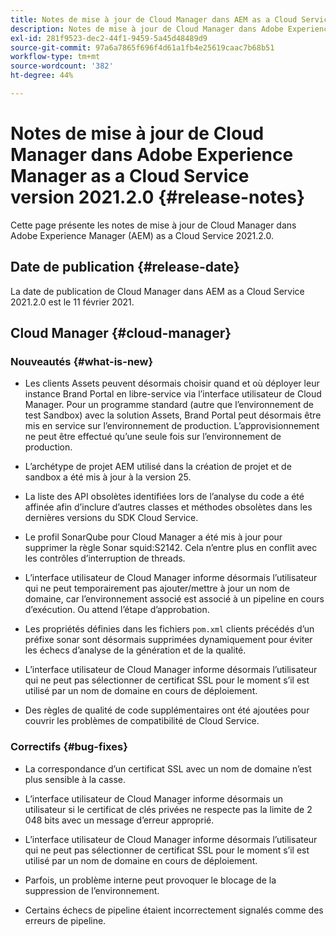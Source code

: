 ```yaml
---
title: Notes de mise à jour de Cloud Manager dans AEM as a Cloud Service version 2021.2.0
description: Notes de mise à jour de Cloud Manager dans Adobe Experience Manager (AEM) version as a Cloud Service 2021.2.0
exl-id: 281f9523-dec2-44f1-9459-5a45d48489d9
source-git-commit: 97a6a7865f696f4d61a1fb4e25619caac7b68b51
workflow-type: tm+mt
source-wordcount: '382'
ht-degree: 44%

---
```


# Notes de mise à jour de Cloud Manager dans Adobe Experience Manager as a Cloud Service version 2021.2.0 {#release-notes}

Cette page présente les notes de mise à jour de Cloud Manager dans Adobe Experience Manager (AEM) as a Cloud Service 2021.2.0.

## Date de publication {#release-date}

La date de publication de Cloud Manager dans AEM as a Cloud Service 2021.2.0 est le 11 février 2021.

## Cloud Manager {#cloud-manager}

### Nouveautés {#what-is-new}

* Les clients Assets peuvent désormais choisir quand et où déployer leur instance Brand Portal en libre-service via l’interface utilisateur de Cloud Manager. Pour un programme standard (autre que l’environnement de test Sandbox) avec la solution Assets, Brand Portal peut désormais être mis en service sur l’environnement de production. L’approvisionnement ne peut être effectué qu’une seule fois sur l’environnement de production.

* L’archétype de projet AEM utilisé dans la création de projet et de sandbox a été mis à jour à la version 25.

* La liste des API obsolètes identifiées lors de l’analyse du code a été affinée afin d’inclure d’autres classes et méthodes obsolètes dans les dernières versions du SDK Cloud Service.

* Le profil SonarQube pour Cloud Manager a été mis à jour pour supprimer la règle Sonar squid:S2142. Cela n’entre plus en conflit avec les contrôles d’interruption de threads.

* L’interface utilisateur de Cloud Manager informe désormais l’utilisateur qui ne peut temporairement pas ajouter/mettre à jour un nom de domaine, car l’environnement associé est associé à un pipeline en cours d’exécution. Ou attend l’étape d’approbation.

* Les propriétés définies dans les fichiers `pom.xml` clients précédés d’un préfixe sonar sont désormais supprimées dynamiquement pour éviter les échecs d’analyse de la génération et de la qualité.

* L’interface utilisateur de Cloud Manager informe désormais l’utilisateur qui ne peut pas sélectionner de certificat SSL pour le moment s’il est utilisé par un nom de domaine en cours de déploiement.

* Des règles de qualité de code supplémentaires ont été ajoutées pour couvrir les problèmes de compatibilité de Cloud Service.

### Correctifs  {#bug-fixes}

* La correspondance d’un certificat SSL avec un nom de domaine n’est plus sensible à la casse.

* L’interface utilisateur de Cloud Manager informe désormais un utilisateur si le certificat de clés privées ne respecte pas la limite de 2 048 bits avec un message d’erreur approprié.

* L’interface utilisateur de Cloud Manager informe désormais l’utilisateur qui ne peut pas sélectionner de certificat SSL pour le moment s’il est utilisé par un nom de domaine en cours de déploiement.

* Parfois, un problème interne peut provoquer le blocage de la suppression de l’environnement.

* Certains échecs de pipeline étaient incorrectement signalés comme des erreurs de pipeline.
